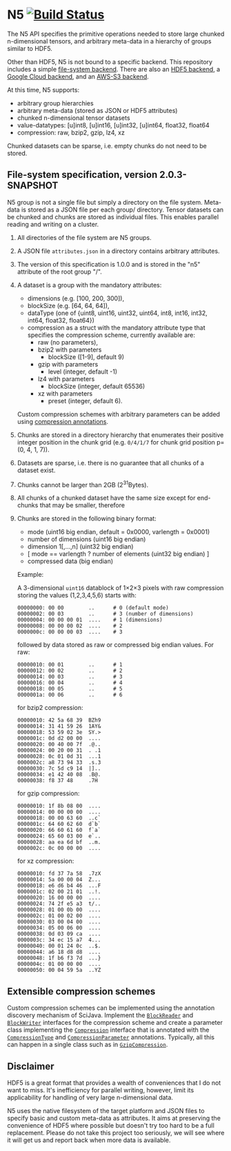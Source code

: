 # N5 [![Build Status](https://travis-ci.com/saalfeldlab/n5.svg?branch=master)](https://travis-ci.com/saalfeldlab/n5)

The N5 API specifies the primitive operations needed to store large chunked n-dimensional tensors, and arbitrary meta-data in a hierarchy of groups similar to HDF5.

Other than HDF5, N5 is not bound to a specific backend.  This repository includes a simple [file-system backend](#file-system-specification-version-203-snapshot).  There are also an [HDF5 backend](https://github.com/saalfeldlab/n5-hdf5), a [Google Cloud backend](https://github.com/saalfeldlab/n5-google-cloud), and an [AWS-S3 backend](https://github.com/saalfeldlab/n5-aws-s3).

At this time, N5 supports:

* arbitrary group hierarchies
* arbitrary meta-data (stored as JSON or HDF5 attributes)
* chunked n-dimensional tensor datasets
* value-datatypes: [u]int8, [u]int16, [u]int32, [u]int64, float32, float64
* compression: raw, bzip2, gzip, lz4, xz

Chunked datasets can be sparse, i.e. empty chunks do not need to be stored.

## File-system specification, version 2.0.3-SNAPSHOT

N5 group is not a single file but simply a directory on the file system.  Meta-data is stored as a JSON file per each group/ directory.  Tensor datasets can be chunked and chunks are stored as individual files.  This enables parallel reading and writing on a cluster.

1. All directories of the file system are N5 groups.
2. A JSON file `attributes.json` in a directory contains arbitrary attributes.
3. The version of this specification is 1.0.0 and is stored in the "n5" attribute of the root group "/".
4. A dataset is a group with the mandatory attributes:
   * dimensions (e.g. [100, 200, 300]),
   * blockSize (e.g. [64, 64, 64]),
   * dataType (one of {uint8, uint16, uint32, uint64, int8, int16, int32, int64, float32, float64})
   * compression as a struct with the mandatory attribute type that specifies the compression scheme, currently available are:
     * raw (no parameters),
     * bzip2 with parameters
       * blockSize ([1-9], default 9)
     * gzip with parameters
       * level (integer, default -1)
     * lz4 with parameters
       * blockSize (integer, default 65536)
     * xz with parameters
       * preset (integer, default 6).
       
   Custom compression schemes with arbitrary parameters can be added using [compression annotations](#extensible-compression-schemes).
5. Chunks are stored in a directory hierarchy that enumerates their positive integer position in the chunk grid (e.g. `0/4/1/7` for chunk grid position p=(0, 4, 1, 7)).
6. Datasets are sparse, i.e. there is no guarantee that all chunks of a dataset exist.
7. Chunks cannot be larger than 2GB (2<sup>31</sup>Bytes).
8. All chunks of a chunked dataset have the same size except for end-chunks that may be smaller, therefore
9. Chunks are stored in the following binary format:
    * mode (uint16 big endian, default = 0x0000, varlength = 0x0001)
    * number of dimensions (uint16 big endian)
    * dimension 1[,...,n] (uint32 big endian)
    * [ mode == varlength ? number of elements (uint32 big endian) ]
    * compressed data (big endian)
    
    Example:
    
    A 3-dimensional `uint16` datablock of 1&times;2&times;3 pixels with raw compression storing the values (1,2,3,4,5,6) starts with:
    
    ```hexdump
    00000000: 00 00        ..      # 0 (default mode)
    00000002: 00 03        ..      # 3 (number of dimensions)
    00000004: 00 00 00 01  ....    # 1 (dimensions)
    00000008: 00 00 00 02  ....    # 2
    0000000c: 00 00 00 03  ....    # 3
    ```
    
    followed by data stored as raw or compressed big endian values.  For raw:
    
    ```hexdump
    00000010: 00 01        ..      # 1
    00000012: 00 02        ..      # 2
    00000014: 00 03        ..      # 3
    00000016: 00 04        ..      # 4
    00000018: 00 05        ..      # 5
    0000001a: 00 06        ..      # 6
    ```
    
    for bzip2 compression:
    
    ```hexdump
    00000010: 42 5a 68 39  BZh9
    00000014: 31 41 59 26  1AY&
    00000018: 53 59 02 3e  SY.>
    0000001c: 0d d2 00 00  ....
    00000020: 00 40 00 7f  .@..
    00000024: 00 20 00 31  . .1
    00000028: 0c 01 0d 31  ...1
    0000002c: a8 73 94 33  .s.3
    00000030: 7c 5d c9 14  |]..
    00000034: e1 42 40 08  .B@.
    00000038: f8 37 48     .7H

    ```
    
    for gzip compression:
    
    ```hexdump
    00000010: 1f 8b 08 00  ....
    00000014: 00 00 00 00  ....
    00000018: 00 00 63 60  ..c`
    0000001c: 64 60 62 60  d`b`
    00000020: 66 60 61 60  f`a`
    00000024: 65 60 03 00  e`..
    00000028: aa ea 6d bf  ..m.
    0000002c: 0c 00 00 00  ....
    ```
    
    for xz compression:
    
    ```hexdump
    00000010: fd 37 7a 58  .7zX
    00000014: 5a 00 00 04  Z...
    00000018: e6 d6 b4 46  ...F
    0000001c: 02 00 21 01  ..!.
    00000020: 16 00 00 00  ....
    00000024: 74 2f e5 a3  t/..
    00000028: 01 00 0b 00  ....
    0000002c: 01 00 02 00  ....
    00000030: 03 00 04 00  ....
    00000034: 05 00 06 00  ....
    00000038: 0d 03 09 ca  ....
    0000003c: 34 ec 15 a7  4...
    00000040: 00 01 24 0c  ..$.
    00000044: a6 18 d8 d8  ....
    00000048: 1f b6 f3 7d  ...}
    0000004c: 01 00 00 00  ....
    00000050: 00 04 59 5a  ..YZ
    ```
    
## Extensible compression schemes

Custom compression schemes can be implemented using the annotation discovery mechanism of SciJava.  Implement the [`BlockReader`](https://github.com/saalfeldlab/n5/blob/master/src/main/java/org/janelia/saalfeldlab/n5/BlockReader.java) and [`BlockWriter`](https://github.com/saalfeldlab/n5/blob/master/src/main/java/org/janelia/saalfeldlab/n5/BlockWriter.java) interfaces for the compression scheme and create a parameter class implementing the [`Compression`](https://github.com/saalfeldlab/n5/blob/master/src/main/java/org/janelia/saalfeldlab/n5/Compression.java) interface that is annotated with the [`CompressionType`](https://github.com/saalfeldlab/n5/blob/master/src/main/java/org/janelia/saalfeldlab/n5/Compression.java#L51) and [`CompressionParameter`](https://github.com/saalfeldlab/n5/blob/master/src/main/java/org/janelia/saalfeldlab/n5/Compression.java#L63) annotations.  Typically, all this can happen in a single class such as in [`GzipCompression`](https://github.com/saalfeldlab/n5/blob/master/src/main/java/org/janelia/saalfeldlab/n5/GzipCompression.java).

## Disclaimer

HDF5 is a great format that provides a wealth of conveniences that I do not want to miss.  It's inefficiency for parallel writing, however, limit its applicability for handling of very large n-dimensional data.

N5 uses the native filesystem of the target platform and JSON files to specify basic and custom meta-data as attributes.  It aims at preserving the convenience of HDF5 where possible but doesn't try too hard to be a full replacement.
Please do not take this project too seriously, we will see where it will get us and report back when more data is available.
